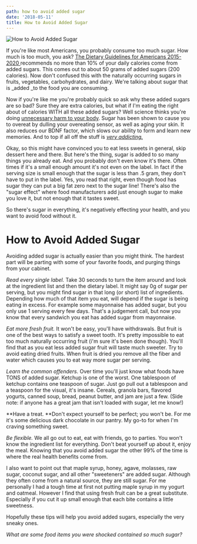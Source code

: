 ```yaml
---
path: how to avoid added sugar
date: '2018-05-11'
title: How to Avoid Added Sugar
---
```

![How to Avoid Added Sugar](/assets/how-to-avoid-added-sugars.png)

If you're like most Americans, you probably consume too much sugar.  How much is too much, you ask?  [T](https://health.gov/dietaryguidelines/2015/guidelines/chapter-1/a-closer-look-inside-healthy-eating-patterns/#other-components)[he Dietary Guidelines for Americans 2015-2020 ](https://health.gov/dietaryguidelines/2015/guidelines/chapter-1/a-closer-look-inside-healthy-eating-patterns/#other-components)recommends no more than 10% of your daily calories come from added sugars.  This comes out to about 50 grams of added sugars (200 calories). Now don't confused this with the naturally occurring sugars in fruits, vegetables, carbohydrates, and dairy.  We're talking about sugar that is _added _to the food you are consuming.

Now if you're like me you're probably quick so ask why these added sugars are so bad?  Sure they are extra calories, but what if I'm eating the right about of calories WITH all these added sugars?  Well science thinks you're doing [unnecessary harm to your body](https://www.forbes.com/sites/quora/2016/11/08/new-studies-show-sugars-impact-on-the-brain-and-the-news-is-not-good/#552d4bdd652d).  Sugar has been shown to cause you to overeat by dulling your overeating sensor, as well as aging your skin.  It also reduces our BDNF factor, which slows our ability to form and learn new memories.   And to top if all off the stuff is [_very addicting._](https://www.theguardian.com/society/2017/aug/25/is-sugar-really-as-addictive-as-cocaine-scientists-row-over-effect-on-body-and-brain)

Okay, so this might have convinced you to eat less sweets in general, skip dessert here and there.  But here's the thing, sugar is added to so many things you already eat.  And you probably don't even know it's there.  Often times if it's a small enough amount it's not even on the label.  In fact if the serving size is small enough that the sugar is less than .5 gram, they don't have to put in the label.  Yes, you read that right, even though food has sugar they can put a big fat zero next to the sugar line!  There's also the "sugar effect" where food manufacturers add just enough sugar to make you love it, but not enough that it tastes sweet.

So there's sugar in everything, it's negatively effecting your health, and you want to avoid food without it. 

# How to Avoid Added Sugar

Avoiding added sugar is actually easier than you might think.  The hardest part will be parting with some of your favorite foods, and purging things from your cabinet.  

*Read every single label.*  Take 30 seconds to turn the item around and look at the ingredient list and then the dietary label.  It might say 0g of sugar per serving, but you might find sugar in that long (or short) list of ingredients. Depending how much of that item you eat, will depend if the sugar is being eating in excess.  For example some mayonnaise has added sugar, but you only use 1 serving every few days.  That's a judgement call, but now you know that every sandwich you eat has added sugar from mayonnaise.

*Eat more fresh fruit.*  It won't be easy, you'll have withdrawals. But fruit is one of the best ways to satisfy a sweet tooth.  It's pretty impossible to eat too much naturally occurring fruit (i'm sure it's been done though).  You'll find that as you eat less added sugar fruit will taste much sweeter.  Try to avoid eating dried fruits.  When fruit is dried you remove all the fiber and water which causes you to eat way more sugar per serving.

*Learn the common offenders.*  Over time you'll just know what foods have TONS of added sugar. Ketchup is one of the worst.  One tablespoon of ketchup contains one teaspoon of sugar.  Just go pull out a tablespoon and a teaspoon for the visual, it's insane.  Cereals, granola bars, flavored yogurts, canned soup, bread, peanut butter, and jam are just a few.  (Side note: if anyone has a great jam that isn't loaded with sugar, let me know!)

**Have a treat. **Don't expect yourself to be perfect; you won't be.  For me it's some delicious dark chocolate in our pantry.  My go-to for when I'm craving something sweet.

*Be flexible.* We all go out to eat, eat with friends, go to parties. You won't know the ingredient list for everything.  Don't beat yourself up about it, enjoy the meal.  Knowing that you avoid added sugar the other 99% of the time is where the real health benefits come from.

I also want to point out that maple syrup, honey, agave, molasses, raw sugar, coconut sugar, and all other "sweeteners" are added sugar. Although they often come from a natural source, they are still sugar.  For me personally I had a tough time at first not putting maple syrup in my yogurt and oatmeal.  However I find that using fresh fruit can be a great substitute.  Especially if you cut it up small enough that each bite contains a little sweetness.

Hopefully these tips will help you avoid added sugars, especially the very sneaky ones.

_What are some food items you were shocked contained so much sugar?_
